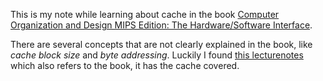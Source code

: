This is my note while learning about cache in the book [Computer Organization and Design MIPS Edition: The Hardware/Software Interface](https://www.amazon.com/Computer-Organization-Design-MIPS-Architecture/dp/0124077269/ref=sr_1_1?s=books&ie=UTF8&qid=1536553502&sr=1-1&keywords=Computer+Organization+and+Design+MIPS+Edition).

There are several concepts that are not clearly explained in the book, like *cache block size* and *byte addressing*. Luckily I found [this lecture](https://courses.cs.washington.edu/courses/cse378/)[notes](https://courses.cs.washington.edu/courses/cse378/11wi/lectures.html) which also refers to the book, it has the cache covered.
